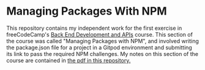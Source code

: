 # Managing Packages With NPM

This repository contains my independent work for the first exercise in freeCodeCamp's [Back End Development and APIs](https://www.freecodecamp.org/learn/back-end-development-and-apis/) course. This section of the course was called "Managing Packages with NPM", and involved writing the package.json file for a project in a Gitpod environment and submitting its link to pass the required NPM challenges. My notes on this section of the course are contained in [the pdf in this repository.](https://github.com/franpanteli/APIs-Managing-Packages-with-NPM/blob/main/Managing%20Packages%20with%20NPM%20Course%20Notes.pdf)  
